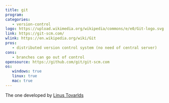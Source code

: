 ```yaml
---
title: git
program:
categories:
   - version-control
logo: https://upload.wikimedia.org/wikipedia/commons/e/e0/Git-logo.svg
link: https://git-scm.com/
wlink: https://en.wikipedia.org/wiki/Git
pros:
   - distributed version control system (no need of central server)
cons:
   - branches can go out of control
opensource: https://github.com/git/git-scm.com
os:
   windows: true
   linux: true
   mac: true
---
```


The one developed by [Linus Tovarlds](https://en.wikipedia.org/wiki/Linus_Torvalds)
